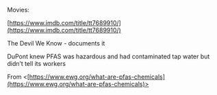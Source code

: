 Movies:

[https://www.imdb.com/title/tt7689910/](https://www.imdb.com/title/tt7689910/)

The Devil We Know - documents it

DuPont knew PFAS was hazardous and had contaminated tap water but didn’t tell its workers

From <[https://www.ewg.org/what-are-pfas-chemicals](https://www.ewg.org/what-are-pfas-chemicals)>